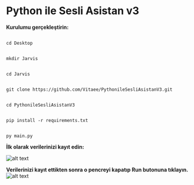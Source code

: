 # Python ile Sesli Asistan v3

**Kurulumu gerçekleştirin:**
<p></p>
<code>
cd Desktop</code>
<p></p>
<code>
mkdir Jarvis
</code>
<p></p>

<code>
cd Jarvis
</code>
<p></p>

<code>
git clone https://github.com/Vitaee/PythonileSesliAsistanV3.git
</code>
<p></p>


<code>
cd PythonileSesliAsistanV3
</code>
<p></p>


<code>
pip install -r requirements.txt
</code>
<p></p>


<code>
py main.py
</code>
<p></p>

**İlk olarak verilerinizi kayıt edin:**

![alt text](https://i.hizliresim.com/ETSnyQ.png)


<p></p>

**Verilerinizi kayıt ettikten sonra o pencreyi kapatıp Run butonuna tıklayın.**
![alt text](https://i.hizliresim.com/KZS28Y.png)

